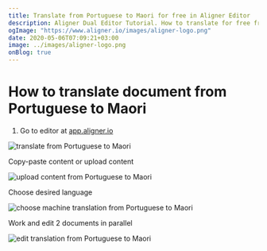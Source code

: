 ```yaml
---
title: Translate from Portuguese to Maori for free in Aligner Editor
description: Aligner Dual Editor Tutorial. How to translate for free from Portuguese to Maori. Aligner is multilingual document management platform. 
ogImage: "https://www.aligner.io/images/aligner-logo.png"
date: 2020-05-06T07:09:21+03:00
image: ../images/aligner-logo.png
onBlog: true
---
```


# How to translate document from Portuguese to Maori

1. Go to editor at [app.aligner.io](https://app.aligner.io "Aligner App web page")

![translate from Portuguese to Maori](../aligner-blank-editor.png "translate from Portuguese to Maori")

Copy-paste content or upload content

![upload content from Portuguese to Maori](../aligner-uploaded-document.png "upload content from Portuguese to Maori")

Choose desired language

![choose machine translation from Portuguese to Maori](../aligner-language-dropdown.png "choose machine translation from Portuguese to Maori")

Work and edit 2 documents in parallel

![edit translation from Portuguese to Maori](../aligner-double-sitded-editor.png "edit translation from Portuguese to Maori")

